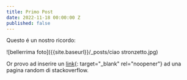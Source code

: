 ```yaml
---
title: Primo Post
date: 2022-11-18 00:00:00 Z
published: false
---
```


Questo é un nostro ricordo:

![bellerrima foto]({{site.baseurl}}/_posts/ciao stronzetto.jpg)

Or provo ad inserire un [link](https://stackoverflow.com/questions/24851824/how-long-does-it-take-for-github-page-to-show-changes-after-changing-index-html){: target="_blank" rel="noopener"}&nbsp;ad una pagina random di stackoverflow.
